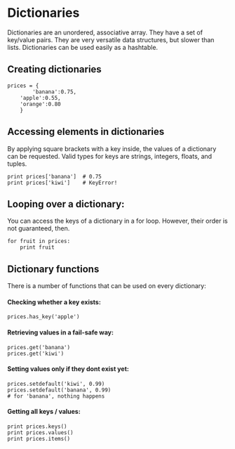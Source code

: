 
# Dictionaries

Dictionaries are an unordered, associative array. They have a set of key/value pairs. They are very versatile data structures, but slower than lists. Dictionaries can be used easily as a hashtable.

## Creating dictionaries

    prices = {
            'banana':0.75,
        'apple':0.55,
        'orange':0.80
        }

## Accessing elements in dictionaries

By applying square brackets with a key inside, the values of a dictionary can be requested. Valid types for keys are strings, integers, floats, and tuples.

    print prices['banana']  # 0.75
    print prices['kiwi']    # KeyError!

## Looping over a dictionary:

You can access the keys of a dictionary in a for loop. However, their order is not guaranteed, then.

    for fruit in prices:
        print fruit

## Dictionary functions

There is a number of functions that can be used on every dictionary:

#### Checking whether a key exists:

    prices.has_key('apple')

#### Retrieving values in a fail-safe way:

    prices.get('banana')
    prices.get('kiwi')

#### Setting values only if they dont exist yet:

    prices.setdefault('kiwi', 0.99)
    prices.setdefault('banana', 0.99)
    # for 'banana', nothing happens

#### Getting all keys / values:

    print prices.keys()
    print prices.values()
    print prices.items()

